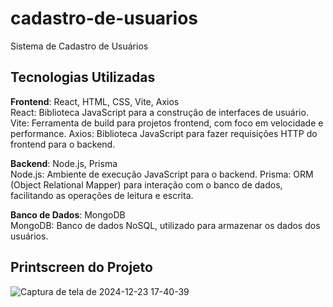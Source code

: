 # cadastro-de-usuarios
Sistema de Cadastro de Usuários

## Tecnologias Utilizadas
__Frontend__: React, HTML, CSS, Vite, Axios  
  React: Biblioteca JavaScript para a construção de interfaces de usuário.
  Vite: Ferramenta de build para projetos frontend, com foco em velocidade e performance.
  Axios: Biblioteca JavaScript para fazer requisições HTTP do frontend para o backend.

__Backend__: Node.js, Prisma  
  Node.js: Ambiente de execução JavaScript para o backend.
  Prisma: ORM (Object Relational Mapper) para interação com o banco de dados, facilitando as operações de leitura e escrita.

__Banco de Dados__: MongoDB  
  MongoDB: Banco de dados NoSQL, utilizado para armazenar os dados dos usuários.

## Printscreen do Projeto
![Captura de tela de 2024-12-23 17-40-39](https://github.com/user-attachments/assets/627711cc-3879-494d-9fe5-b1e158007e29)
